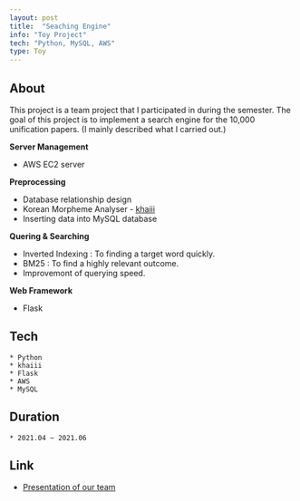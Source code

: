 ```yaml
---
layout: post
title:  "Seaching Engine"
info: "Toy Project"
tech: "Python, MySQL, AWS"
type: Toy
---
```


## About 
This project is a team project that I participated in during the semester.
The goal of this project is to implement a search engine for the 10,000 unification papers.
(I mainly described what I carried out.)
    
**Server Management**
  * AWS EC2 server
  
**Preprocessing**
  * Database relationship design
  * Korean Morpheme Analyser - [khaiii]("https://github.com/kakao/khaiii") 
  * Inserting data into MySQL database 

**Quering & Searching**
  * Inverted Indexing : To finding a target word quickly.
  * BM25 : To find a highly relevant outcome.
  * Improvemont of querying speed.

**Web Framework**
  * Flask

## Tech
    * Python
    * khaiii
    * Flask
    * AWS
    * MySQL

## Duration
    * 2021.04 ~ 2021.06

## Link
  * [Presentation of our team]("https://youtu.be/GI-_GaHKxOM") 
